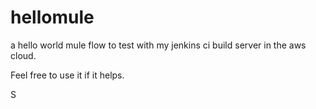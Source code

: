 # hellomule
a hello world mule flow to test with my jenkins ci build server in the aws cloud.

Feel free to use it if it helps. 

S
